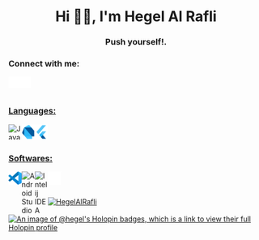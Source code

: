 <!-- - 👋 Hi, I’m @HegelAlRafli
- 👀 I’m interested in ...
- 🌱 I’m currently learning ...
- 💞️ I’m looking to collaborate on ...
- 📫 How to reach me ...

--->

<h1 align="center">Hi 👋🏻, I'm Hegel Al Rafli</h1>
<h3 align="center">Push yourself!.</h3>


### Connect with me:

<a href="https://www.instagram.com/elrflii_/" target="_blank"><img align="left" alt="elrflii | Instagram" width="22px" src="https://github.com/Aakarsh-B/trying-repos/blob/master/insta.svg" />
<a href="https://www.linkedin.com/in/Hegel-Al-Rafli/" target="_blank"><img align="left" alt="Hegel-Al-Rafli | linkedin" width="22px" src="https://github.com/Aakarsh-B/trying-repos/blob/master/linkedin.svg" />

<br />
<br />
    
### Languages:

<img align="left" alt="Java" width="26px" height="30" src="https://cdn.freebiesupply.com/logos/large/2x/java-logo-png-transparent.png" />
<img align="left" alt="Dart" width="26px" height="30" src="https://raw.githubusercontent.com/github/explore/80688e429a7d4ef2fca1e82350fe8e3517d3494d/topics/dart/dart.png" />
<img align="left" alt="Flutter" width="26px" height="30" src="https://raw.githubusercontent.com/github/explore/80688e429a7d4ef2fca1e82350fe8e3517d3494d/topics/flutter/flutter.png" />

<br />
<br />
  
### Softwares:

<img align="left" alt="Visual Studio Code" width="26px" src="https://raw.githubusercontent.com/github/explore/80688e429a7d4ef2fca1e82350fe8e3517d3494d/topics/visual-studio-code/visual-studio-code.png" />
<img align="left" alt="Android Studio" width="26px" src="https://encrypted-tbn0.gstatic.com/images?q=tbn:ANd9GcQ1TWXeRF1b29BsjyfAfvSFw3Wqkgi_eiZUAg&usqp=CAU" />
<img align="left" alt="Intelij IDEA" width="26px" src="https://cdn.freebiesupply.com/logos/large/2x/intellij-idea-1-logo-png-transparent.png" />
<img align="left" alt="GitHub" width="26px" src="https://github.com/Aakarsh-B/trying-repos/blob/master/github.svg" />
<br />
<br />

  <br>
  <img src="https://komarev.com/ghpvc/?username=HegelAlRafli&label=Profile%20views&color=0e75b6&style=flat" alt="HegelAlRafli" />
  
[![An image of @hegel's Holopin badges, which is a link to view their full Holopin profile](https://holopin.me/hegel)](https://holopin.io/@hegel)


<!---
HegelAlRafli/HegelAlRafli is a ✨ special ✨ repository because its `README.md` (this file) appears on your GitHub profile.
You can click the Preview link to take a look at your changes.
--->
